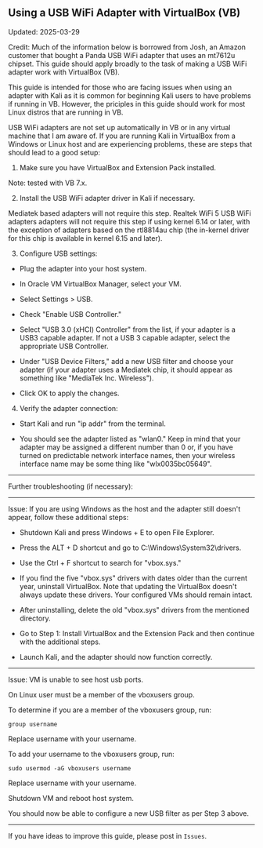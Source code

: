 ## Using a USB WiFi Adapter with VirtualBox (VB)

Updated: 2025-03-29

Credit: Much of the information below is borrowed from Josh, an Amazon
customer that bought a Panda USB WiFi adapter that uses an mt7612u
chipset. This guide should apply broadly to the task of making a USB
WiFi adapter work with VirtualBox (VB).

This guide is intended for those who are facing issues when using an
adapter with Kali as it is common for beginning Kali users to have
problems if running in VB. However, the priciples in this guide should
work for most Linux distros that are running in VB.

USB WiFi adapters are not set up automatically in VB or in any virtual
machine that I am aware of. If you are running Kali in VirtualBox from
a Windows or Linux host and are experiencing problems, these are steps
that should lead to a good setup:

1. Make sure you have VirtualBox and Extension Pack installed.

Note: tested with VB 7.x.

2. Install the USB WiFi adapter driver in Kali if necessary.
  
Mediatek based adapters will not require this step. Realtek WiFi 5
USB WiFi adapters adapters will not require this step if using
kernel 6.14 or later, with the exception of adapters based on the
rtl8814au chip (the in-kernel driver for this chip is available in
kernel 6.15 and later).

3. Configure USB settings:

- Plug the adapter into your host system.

- In Oracle VM VirtualBox Manager, select your VM.

- Select Settings > USB.

- Check "Enable USB Controller."

- Select "USB 3.0 (xHCI) Controller" from the list, if your adapter is
a USB3 capable adapter. If not a USB 3 capable adapter, select the
appropriate USB Controller.

- Under "USB Device Filters," add a new USB filter and choose your
adapter (if your adapter uses a Mediatek chip, it should appear as
something like "MediaTek Inc. Wireless").

- Click OK to apply the changes.

4. Verify the adapter connection:

- Start Kali and run "ip addr" from the terminal.

- You should see the adapter listed as "wlan0." Keep in mind that your
adapter may be assigned a different number than 0 or, if you have turned
on predictable network interface names, then your wireless interface
name may be some thing like "wlx0035bc05649".

-----

Further troubleshooting (if necessary):

-----

Issue: If you are using Windows as the host and the adapter still doesn't
appear, follow these additional steps:

- Shutdown Kali and press Windows + E to open File Explorer.

- Press the ALT + D shortcut and go to C:\Windows\System32\drivers.

- Use the Ctrl + F shortcut to search for "vbox.sys."

- If you find the five "vbox.sys" drivers with dates older than the
current year, uninstall VirtualBox. Note that updating the VirtualBox
doesn't always update these drivers. Your configured VMs should remain
intact.

- After uninstalling, delete the old "vbox.sys" drivers from the
mentioned directory.

- Go to Step 1: Install VirtualBox and the Extension Pack and then
continue with the additional steps.

- Launch Kali, and the adapter should now function correctly.

-----

Issue: VM is unable to see host usb ports.

On Linux user must be a member of the vboxusers group.

To determine if you are a member of the vboxusers group, run:

```
group username
```

Replace username with your username.

To add your username to the vboxusers group, run:

```
sudo usermod -aG vboxusers username
```

Replace username with your username.

Shutdown VM and reboot host system.

You should now be able to configure a new USB filter as per
Step 3 above.

-----

If you have ideas to improve this guide, please post in `Issues`.
